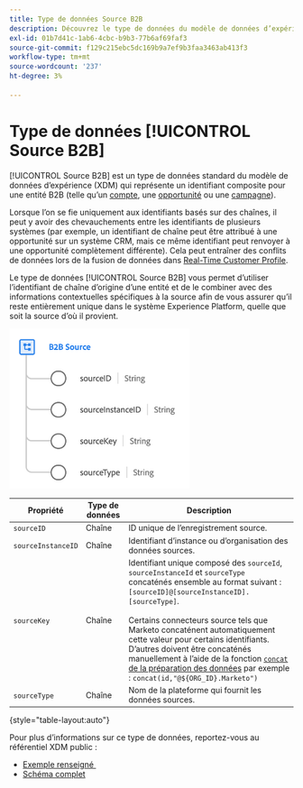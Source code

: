 ```yaml
---
title: Type de données Source B2B
description: Découvrez le type de données du modèle de données d’expérience (XDM) Source B2B.
exl-id: 01b7d41c-1ab6-4cbc-b9b3-77b6af69faf3
source-git-commit: f129c215ebc5dc169b9a7ef9b3faa3463ab413f3
workflow-type: tm+mt
source-wordcount: '237'
ht-degree: 3%

---
```


# Type de données [!UICONTROL Source B2B]

[!UICONTROL Source B2B] est un type de données standard du modèle de données d’expérience (XDM) qui représente un identifiant composite pour une entité B2B (telle qu’un [compte](../classes/b2b/business-account.md), une [opportunité](../classes/b2b/business-opportunity.md) ou une [campagne](../classes/b2b/business-campaign.md)).

Lorsque l’on se fie uniquement aux identifiants basés sur des chaînes, il peut y avoir des chevauchements entre les identifiants de plusieurs systèmes (par exemple, un identifiant de chaîne peut être attribué à une opportunité sur un système CRM, mais ce même identifiant peut renvoyer à une opportunité complètement différente). Cela peut entraîner des conflits de données lors de la fusion de données dans [Real-Time Customer Profile](../../profile/home.md).

Le type de données [!UICONTROL Source B2B] vous permet d’utiliser l’identifiant de chaîne d’origine d’une entité et de le combiner avec des informations contextuelles spécifiques à la source afin de vous assurer qu’il reste entièrement unique dans le système Experience Platform, quelle que soit la source d’où il provient.

![&#x200B; Structure Source B2B &#x200B;](../images/data-types/b2b-source.png)

| Propriété | Type de données | Description |
| --- | --- | --- |
| `sourceID` | Chaîne | ID unique de l’enregistrement source. |
| `sourceInstanceID` | Chaîne | Identifiant d’instance ou d’organisation des données sources. |
| `sourceKey` | Chaîne | Identifiant unique composé des `sourceId`, `sourceInstanceId` et `sourceType` concaténés ensemble au format suivant : `[sourceID]@[sourceInstanceID].[sourceType]`.<br><br>Certains connecteurs source tels que Marketo concaténent automatiquement cette valeur pour certains identifiants. D’autres doivent être concaténés manuellement à l’aide de la fonction [`concat` de la préparation des données](../../data-prep/functions.md#string) par exemple : `concat(id,"@${ORG_ID}.Marketo")` |
| `sourceType` | Chaîne | Nom de la plateforme qui fournit les données sources. |

{style="table-layout:auto"}

Pour plus d’informations sur ce type de données, reportez-vous au référentiel XDM public :

* [&#x200B; Exemple renseigné &#x200B;](https://github.com/adobe/xdm/blob/master/components/datatypes/b2b/b2b-source.example.1.json)
* [Schéma complet](https://github.com/adobe/xdm/blob/master/components/datatypes/b2b/b2b-source.schema.json)
